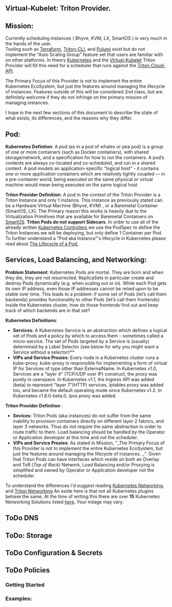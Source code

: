 
## Virtual-Kubelet: Triton Provider.
## Mission:
Currently scheduling instances ( Bhyve, KVM, LX, SmartOS ) is very much in the hands of the user.  
 Tooling such as [Terraform](/docs/providers/triton), [Triton-CLI](https://github.com/joyent/node-triton), and [Pulumi](https://pulumi.io/) exist but do not implement the "Auto Scaling Group" feature set that users are familiar with on other platforms. 
In theory [Kubernetes](http://kubernetes.io) and the [Virtual-Kubelet](https://github.com/virtual-kubelet/virtual-kubelet) Triton Provider will fill this need for a scheduler that runs against the [Triton Cloud-API](https://github.com/joyent/sdc-cloudapi/).

The Primary Focus of this Provider is not to implement the entire Kubernetes EcoSystem, but just the features around managing the lifecycle of instances.  Features outside of this will be considered 2nd class, but are definitely welcome if they do not infringe on the primary mission of managing instances.  

I hope in the next few sections of this document to describe the state of what exists, its differences, and the reasons why they differ.


## Pod:
**Kubernetes Defintion**:
A pod (as in a pod of whales or pea pod) is a group of one or more containers (such as Docker containers), with shared storage/network, and a specification for how to run the containers. A pod’s contents are always co-located and co-scheduled, and run in a shared context. A pod models an application-specific “logical host” - it contains one or more application containers which are relatively tightly coupled — in a pre-container world, being executed on the same physical or virtual machine would mean being executed on the same logical host

**Triton Provider Definition**: A pod in the context of the Triton Provider is a Triton Instance and only 1 instance.  This instance as previously stated can be a Hardware Virtual Machine (Bhyve, KVM) , or a Baremetal Container (SmartOS, LX).  The Primary reason this works is heavily due to the Virtualization Primitives that are available for Baremetal Containers on [SmartOS](smartos.org). **Triton Pods do not support Sidecars**.    In order to use all of the already written [Kubernetes Controllers](https://kubernetes.io/docs/concepts/workloads/controllers/) we use the PodSpec to define the Triton Instances we will be deploying, but only define 1 Container per Pod.   To further understand a "Pod aka Instance"'s lifecycle in Kubernetes please read about [The Lifecycle of a Pod.](https://kubernetes.io/docs/concepts/workloads/pods/pod-lifecycle/)



## Services, Load Balancing, and Networking:
**Problem Statement**: Kubernetes Pods are mortal. They are born and when they die, they are not resurrected. ReplicaSets in particular create and destroy Pods dynamically (e.g. when scaling out or in). While each Pod gets its own IP address, even those IP addresses cannot be relied upon to be stable over time. This leads to a problem: if some set of Pods (let’s call them backends) provides functionality to other Pods (let’s call them frontends) inside the Kubernetes cluster, how do those frontends find out and keep track of which backends are in that set?

**Kubernetes Definitions**:    
- **Services**:  A Kubernetes Service is an abstraction which defines a logical set of Pods and a policy by which to access them - sometimes called a micro-service. The set of Pods targeted by a Service is (usually) determined by a Label Selector (see below for why you might want a Service without a selector)**
- **VIPs and Service Proxies**: 
Every node in a Kubernetes cluster runs a kube-proxy. kube-proxy is responsible for implementing a form of virtual IP for Services of type other than ExternalName.
In Kubernetes v1.0, Services are a “layer 4” (TCP/UDP over IP) construct, the proxy was purely in userspace. In Kubernetes v1.1, the Ingress API was added (beta) to represent “layer 7”(HTTP) services, iptables proxy was added too, and became the default operating mode since Kubernetes v1.2. In Kubernetes v1.8.0-beta.0, ipvs proxy was added.


**Triton Provider Definition** :
- **Sevices**:   Triton Pods (aka instances) do not suffer from the same inability to provision containers directly on different layer 2 fabrics, and layer 3 networks.  Thus do not require the same abstraction in order to route traffic to them.     Load balancing should be handled by the Operator or Application developer at this time and not the scheduler.
-  **VIPs and Service Proxies**:   As stated in Mission,  "_The Primary Focus of this Provider is not to implement the entire Kubernetes EcoSystem, but just the features around managing the lifecycle of instances. _".  Given that Triton Pods can have interfaces which reside on both an Overlay and ToR (_Top of Rack_)  Network,  Load Balancing and/or Proxying  is simplified and owned by Operator or Application developer not the scheduler. 

To understand the differences I'd suggest reading [Kubernetes Networking](https://kubernetes.io/docs/concepts/services-networking/), and [Triton Networking](https://docs.joyent.com/private-cloud/networks/sdn)  An aside here is that not all Kubernetes plugins behave the same,   At the time of writing this there are over **15** Kubernetes Networking Solutions listed [here](https://kubernetes.io/docs/concepts/cluster-administration/networking/).   Your milage may vary.


## ToDo DNS

## ToDo: Storage 

## ToDo Configuration  & Secrets 

## ToDo Policies




### Getting Started


### Examples:


